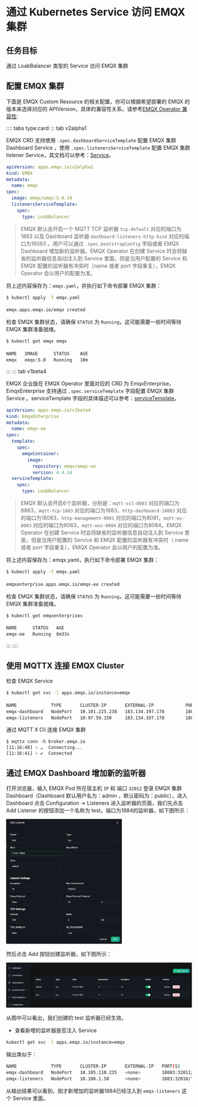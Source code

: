 # 通过 Kubernetes Service 访问 EMQX 集群

## 任务目标

 通过 LoabBalancer 类型的 Service 访问 EMQX 集群

## 配置 EMQX 集群

下面是 EMQX Custom Resource 的相关配置，你可以根据希望部署的 EMQX 的版本来选择对应的 APIVersion，具体的兼容性关系，请参考[EMQX Operator 兼容性](../README.md):

:::: tabs type:card
::: tab v2alpha1

EMQX CRD 支持使用 `.spec.dashboardServiceTemplate` 配置 EMQX 集群 Dashboard Service ，使用 `.spec.listenersServiceTemplate` 配置 EMQX 集群 listener Service，其文档可以参考：[Service](https://github.com/emqx/emqx-operator/blob/main-2.1/docs/en_US/reference/v2alpha1-reference.md)。

```yaml
apiVersion: apps.emqx.io/v2alpha1
kind: EMQX
metadata:
  name: emqx
spec:
  image: emqx/emqx:5.0.14
  listenersServiceTemplate:
    spec:
      type: LoabBalancer
```

> EMQX 默认会开启一个 MQTT TCP 监听器 `tcp-default` 对应的端口为1883 以及 Dashboard 监听器 `dashboard-listeners-http-bind` 对应的端口为18083 。用户可以通过 `.spec.bootstrapConfig` 字段或者 EMQX Dashboard 增加新的监听器。EMQX Operator 在创建 Service 时会将缺省的监听器信息自动注入到 Service 里面，但是当用户配置的 Service 和 EMQX 配置的监听器有冲突时（name 或者 port 字段重复），EMQX Operator 会以用户的配置为准。

将上述内容保存为：`emqx.yaml`，并执行如下命令部署 EMQX 集群：

```bash
$ kubectl apply -f emqx.yaml

emqx.apps.emqx.io/emqx created
```

检查 EMQX 集群状态，请确保 `STATUS` 为 `Running`，这可能需要一些时间等待 EMQX 集群准备就绪。

```bash
$ kubectl get emqx emqx

NAME   IMAGE      STATUS    AGE
emqx   emqx:5.0   Running   10m
```

:::
::: tab v1beta4

EMQX 企业版在 EMQX Operator 里面对应的 CRD 为 EmqxEnterprise，EmqxEnterprise 支持通过 `.spec.serviceTemplate` 字段配置 EMQX 集群 Service 。serviceTemplate 字段的具体描述可以参考：[serviceTemplate](https://github.com/emqx/emqx-operator/blob/main-2.1/docs/en_US/reference/v1beta4-reference.md#servicetemplate)。

```yaml
apiVersion: apps.emqx.io/v1beta4
kind: EmqxEnterprise
metadata:
  name: emqx-ee
spec:
  template:
    spec:
      emqxContainer:
        image:
          repository: emqx/emqx-ee
          version: 4.4.14
  serviceTemplate:
    spec:
      type: LoabBalancer
```

> EMQX 默认会开启6个监听器，分别是：`mqtt-ssl-8883` 对应的端口为8883，`mqtt-tcp-1883` 对应的端口为1883，`http-dashboard-18083` 对应的端口为18083，`http-management-8081` 对应的端口为8081，`mqtt-ws-8083` 对应的端口为8083，`mqtt-wss-8084` 对应的端口为8084。EMQX Operator 在创建 Service 时会将缺省的监听器信息自动注入到 Service 里面，但是当用户配置的 Service 和 EMQX 配置的监听器有冲突时（ name 或者 port 字段重复），EMQX Operator 会以用户的配置为准。

将上述内容保存为：emqx.yaml，执行如下命令部署 EMQX 集群：

```bash
$ kubectl apply -f emqx.yaml

emqxenterprise.apps.emqx.io/emqx-ee created
```

检查 EMQX 集群状态，请确保 `STATUS` 为 `Running`，这可能需要一些时间等待 EMQX 集群准备就绪。

```bash
$ kubectl get emqxenterprises

NAME      STATUS   AGE
emqx-ee   Running  8m33s
```

:::
::::

## 使用 MQTTX 连接 EMQX Cluster

检查 EMQX Service

```bash
$ kubectl get svc -l apps.emqx.io/instance=emqx

NAME             TYPE       CLUSTER-IP       EXTERNAL-IP            PORT(S)                          AGE
emqx-dashboard   NodePort   10.101.225.238   183.134.197.178        18083:32012/TCP                  32s
emqx-listeners   NodePort   10.97.59.150     183.134.197.178        1883:32010/TCP                   10s
```

通过 MQTT X Cli 连接 EMQX 集群

```
$ mqttx conn -h broker.emqx.io
[11:16:40] › …  Connecting...
[11:16:41] › ✔  Connected
```

## 通过 EMQX Dashboard 增加新的监听器

打开浏览器，输入 EMQX Pod 所在宿主机 `IP` 和 端口 `32012` 登录 EMQX 集群 Dashboard（Dashboard 默认用户名为：admin ，默认密码为：public），进入 Dashboard 点击 Configuration → Listeners 进入监听器的页面，我们先点击 Add Listener 的按钮添加一个名称为 test，端口为1884的监听器，如下图所示：

 <img src="./assets/configure-service/emqx-add-listener.png" style="zoom: 33%;" />

然后点击 Add 按钮创建监听器，如下图所示：

<img src="./assets/configure-service/emqx-listeners.png" style="zoom:50%;" />

从图中可以看出，我们创建的 test 监听器已经生效。

- 查看新增的监听器是否注入 Service

```bash
kubectl get svc -l apps.emqx.io/instance=emqx
```

输出类似于：

```bash
NAME             TYPE       CLUSTER-IP       EXTERNAL-IP   PORT(S)                                         AGE
emqx-dashboard   NodePort   10.105.110.235   <none>        18083:32012/TCP                                 13m
emqx-listeners   NodePort   10.106.1.58      <none>        1883:32010/TCP,1884:30763/TCP                   12m
```

从输出结果可以看到，刚才新增加的监听器1884已经注入到 `emqx-listeners` 这个 Service 里面。

